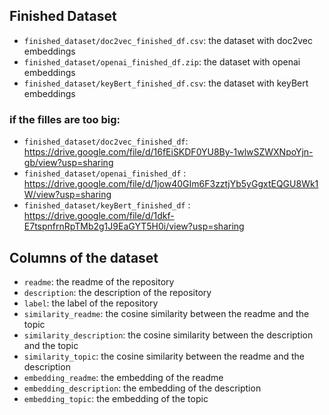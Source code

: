 ## Finished Dataset

-   `finished_dataset/doc2vec_finished_df.csv`: the dataset with doc2vec embeddings
-   `finished_dataset/openai_finished_df.zip`: the dataset with openai embeddings
-   `finished_dataset/keyBert_finished_df.csv`: the dataset with keyBert embeddings

### if the filles are too big:

-   `finished_dataset/doc2vec_finished_df`: https://drive.google.com/file/d/16fEiSKDF0YU8By-1wlwSZWXNpoYjn-gb/view?usp=sharing
-   `finished_dataset/openai_finished_df` : https://drive.google.com/file/d/1jow40GIm6F3zztjYb5yGgxtEQGU8Wk1W/view?usp=sharing
-   `finished_dataset/keyBert_finished_df` : https://drive.google.com/file/d/1dkf-E7tspnfrnRpTMb2g1J9EaGYT5H0i/view?usp=sharing

## Columns of the dataset

-   `readme`: the readme of the repository
-   `description`: the description of the repository
-   `label`: the label of the repository
-   `similarity_readme`: the cosine similarity between the readme and the topic
-   `similarity_description`: the cosine similarity between the description and the topic
-   `similarity_topic`: the cosine similarity between the readme and the description
-   `embedding_readme`: the embedding of the readme
-   `embedding_description`: the embedding of the description
-   `embedding_topic`: the embedding of the topic
